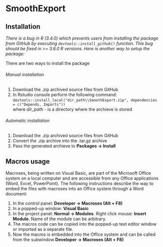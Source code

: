 # SmoothExport
## Installation
 *There is a bug in R (3.4.0) which prevents users from installing the package from GitHub by executing `devtools::install_github()` function.
 This bug should be fixed in >= 3.6.0 R versions. Here is another way to setup the package:*

There are two ways to install the package 
###### Manual installation
1. Download the .zip archived source files from GitHub
2. In Rstudio console perform the following command:\
   `devtools::install_local("dir_path\\SmoothExport.zip", dependencies = c("Depends, Imports"))`\
   where *dir_path* - is a directory where the archieve is stored

###### Automatic installation
1. Download the .zip archived source files from GitHub
2. Convert the .zip archive into the .tar.gz archive
3. Pass the generated archieve to **Packages -> Install**

 ## Macros usage
 Macroses, being written on Visual Basic, are part of the Microsoft Office system on a local computer and are accessible from any Office applications (Word, Excel, PowerPoint). The following instructions describe the way to embed the files with macroses into an Office system through a Word document:

 1. In the control panel: **Developer -> Macroses (Alt + F8)**
 2. In a popped-up window: **Visual Basic**
 3. In the project panel: **Normal -> Modules**. Right click mouse: **Insert Module**. Name of the module can be arbitrary.
 4. The macros code can be copied into the popped-up text editor window or imported as a separate file. 
 5. Now the macros is embedded into the Office system and can be called from the subwindow **Developer -> Macroses (Alt + F8)**

   

